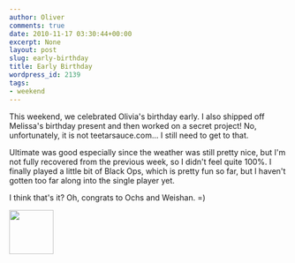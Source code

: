 ```yaml
---
author: Oliver
comments: true
date: 2010-11-17 03:30:44+00:00
excerpt: None
layout: post
slug: early-birthday
title: Early Birthday
wordpress_id: 2139
tags:
- weekend
---
```


This weekend, we celebrated Olivia's birthday early.  I also shipped off Melissa's birthday present and then worked on a secret project!  No, unfortunately, it is not teetarsauce.com... I still need to get to that.

Ultimate was good especially since the weather was still pretty nice, but I'm not fully recovered from the previous week, so I didn't feel quite 100%.  I finally played a little bit of Black Ops, which is pretty fun so far, but I haven't gotten too far along into the single player yet.

I think that's it?  Oh, congrats to Ochs and Weishan. =)

<a href="http://www.owiber.com/2010/11/16/early-birthday/photo-on-2010-11-16-at-21-30/" rel="attachment wp-att-2140"><img src="http://www.owiber.com/wp-content/uploads/2010/11/Photo-on-2010-11-16-at-21.30-80x80.jpg" alt="" title="Photo on 2010-11-16 at 21.30" width="80" height="80" class="alignnone size-thumbnail wp-image-2140" /></a>